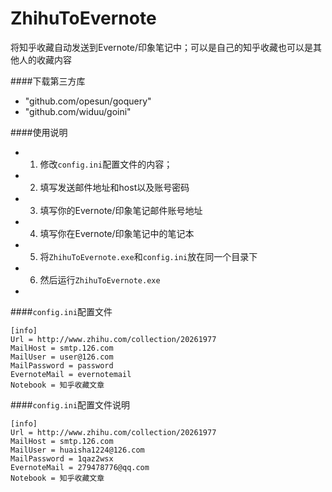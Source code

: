 ZhihuToEvernote
===============

将知乎收藏自动发送到Evernote/印象笔记中；可以是自己的知乎收藏也可以是其他人的收藏内容

####下载第三方库

- "github.com/opesun/goquery"
- "github.com/widuu/goini"


####使用说明
	
- 1. 修改`config.ini`配置文件的内容；
- 2. 填写发送邮件地址和host以及账号密码
- 3. 填写你的Evernote/印象笔记邮件账号地址
- 4. 填写你在Evernote/印象笔记中的笔记本
- 5. 将`ZhihuToEvernote.exe`和`config.ini`放在同一个目录下
- 6. 然后运行`ZhihuToEvernote.exe`
- 

####`config.ini`配置文件
	
	[info]
	Url = http://www.zhihu.com/collection/20261977
	MailHost = smtp.126.com
	MailUser = user@126.com
	MailPassword = password
	EvernoteMail = evernotemail
	Notebook = 知乎收藏文章

####`config.ini`配置文件说明
	
	[info]
	Url = http://www.zhihu.com/collection/20261977
	MailHost = smtp.126.com
	MailUser = huaisha1224@126.com
	MailPassword = 1qaz2wsx
	EvernoteMail = 279478776@qq.com
	Notebook = 知乎收藏文章

